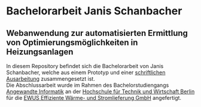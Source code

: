 # Bachelorarbeit Janis Schanbacher
## Webanwendung zur automatisierten Ermittlung von Optimierungsmöglichkeiten in Heizungsanlagen

In diesem Repository befindet sich die Bachelorarbeit von Janis Schanbacher, welche aus einem Prototyp und einer [schriftlichen Ausarbeitung](Bachelorarbeit_Janis_Schanbacher.pdf) zusammengesetzt ist.\
Die Abschlussarbeit wurde im Rahmen des Bachelorstudiengangs [Angewandte Informatik](https://ai.htw-berlin.de/studium/) an der [Hochschule für Technik und Wirtschaft Berlin](https://www.htw-berlin.de/) für die [EWUS Effiziente Wärme- und Stromlieferung GmbH](https://www.ewus.berlin/) angefertigt.
